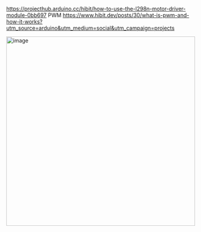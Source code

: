 https://projecthub.arduino.cc/hibit/how-to-use-the-l298n-motor-driver-module-0bb697
PWM https://www.hibit.dev/posts/30/what-is-pwm-and-how-it-works?utm_source=arduino&utm_medium=social&utm_campaign=projects

<img width="500" height="500" alt="image" src="https://github.com/user-attachments/assets/55f0cd70-51a9-4d6e-b39c-d5f9cdcee31f" />
